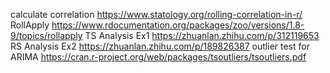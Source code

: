 calculate correlation
https://www.statology.org/rolling-correlation-in-r/
RollApply
https://www.rdocumentation.org/packages/zoo/versions/1.8-9/topics/rollapply
TS Analysis Ex1
https://zhuanlan.zhihu.com/p/312119653
RS Analysis Ex2
https://zhuanlan.zhihu.com/p/189826387
outlier test for ARIMA
https://cran.r-project.org/web/packages/tsoutliers/tsoutliers.pdf